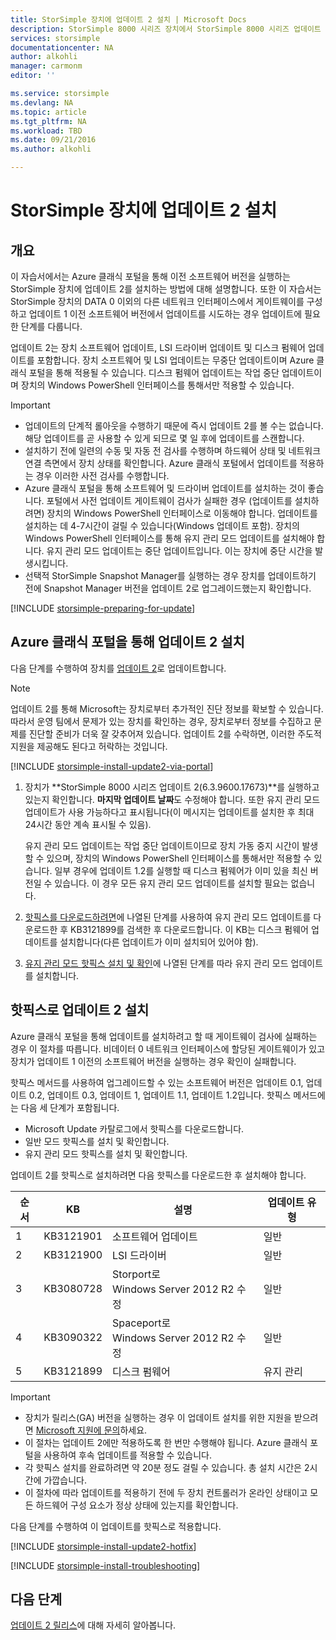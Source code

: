 ```yaml
---
title: StorSimple 장치에 업데이트 2 설치 | Microsoft Docs
description: StorSimple 8000 시리즈 장치에서 StorSimple 8000 시리즈 업데이트 2를 설치하는 방법에 대해 설명합니다.
services: storsimple
documentationcenter: NA
author: alkohli
manager: carmonm
editor: ''

ms.service: storsimple
ms.devlang: NA
ms.topic: article
ms.tgt_pltfrm: NA
ms.workload: TBD
ms.date: 09/21/2016
ms.author: alkohli

---
```

# StorSimple 장치에 업데이트 2 설치
## 개요
이 자습서에서는 Azure 클래식 포털을 통해 이전 소프트웨어 버전을 실행하는 StorSimple 장치에 업데이트 2를 설치하는 방법에 대해 설명합니다. 또한 이 자습서는 StorSimple 장치의 DATA 0 이외의 다른 네트워크 인터페이스에서 게이트웨이를 구성하고 업데이트 1 이전 소프트웨어 버전에서 업데이트를 시도하는 경우 업데이트에 필요한 단계를 다룹니다.

업데이트 2는 장치 소프트웨어 업데이트, LSI 드라이버 업데이트 및 디스크 펌웨어 업데이트를 포함합니다. 장치 소프트웨어 및 LSI 업데이트는 무중단 업데이트이며 Azure 클래식 포털을 통해 적용될 수 있습니다. 디스크 펌웨어 업데이트는 작업 중단 업데이트이며 장치의 Windows PowerShell 인터페이스를 통해서만 적용할 수 있습니다.

> [!IMPORTANT]
> * 업데이트의 단계적 롤아웃을 수행하기 때문에 즉시 업데이트 2를 볼 수는 없습니다. 해당 업데이트를 곧 사용할 수 있게 되므로 몇 일 후에 업데이트를 스캔합니다.
> * 설치하기 전에 일련의 수동 및 자동 전 검사를 수행하며 하드웨어 상태 및 네트워크 연결 측면에서 장치 상태를 확인합니다. Azure 클래식 포털에서 업데이트를 적용하는 경우 이러한 사전 검사를 수행합니다.
> * Azure 클래식 포털을 통해 소프트웨어 및 드라이버 업데이트를 설치하는 것이 좋습니다. 포털에서 사전 업데이트 게이트웨이 검사가 실패한 경우 (업데이트를 설치하려면) 장치의 Windows PowerShell 인터페이스로 이동해야 합니다. 업데이트를 설치하는 데 4-7시간이 걸릴 수 있습니다(Windows 업데이트 포함). 장치의 Windows PowerShell 인터페이스를 통해 유지 관리 모드 업데이트를 설치해야 합니다. 유지 관리 모드 업데이트는 중단 업데이트입니다. 이는 장치에 중단 시간을 발생시킵니다.
> * 선택적 StorSimple Snapshot Manager를 실행하는 경우 장치를 업데이트하기 전에 Snapshot Manager 버전을 업데이트 2로 업그레이드했는지 확인합니다.
> 
> 

[!INCLUDE [storsimple-preparing-for-update](../../includes/storsimple-preparing-for-updates.md)]

## Azure 클래식 포털을 통해 업데이트 2 설치
다음 단계를 수행하여 장치를 [업데이트 2](storsimple-update2-release-notes.md)로 업데이트합니다.

> [!NOTE]
> 업데이트 2를 통해 Microsoft는 장치로부터 추가적인 진단 정보를 확보할 수 있습니다. 따라서 운영 팀에서 문제가 있는 장치를 확인하는 경우, 장치로부터 정보를 수집하고 문제를 진단할 준비가 더욱 잘 갖추어져 있습니다. 업데이트 2를 수락하면, 이러한 주도적 지원을 제공해도 된다고 허락하는 것입니다.
> 
> 

[!INCLUDE [storsimple-install-update2-via-portal](../../includes/storsimple-install-update2-via-portal.md)]

1. 장치가 **StorSimple 8000 시리즈 업데이트 2(6.3.9600.17673)**를 실행하고 있는지 확인합니다. **마지막 업데이트 날짜**도 수정해야 합니다. 또한 유지 관리 모드 업데이트가 사용 가능하다고 표시됩니다(이 메시지는 업데이트를 설치한 후 최대 24시간 동안 계속 표시될 수 있음).
   
   유지 관리 모드 업데이트는 작업 중단 업데이트이므로 장치 가동 중지 시간이 발생할 수 있으며, 장치의 Windows PowerShell 인터페이스를 통해서만 적용할 수 있습니다. 일부 경우에 업데이트 1.2를 실행할 때 디스크 펌웨어가 이미 있을 최신 버전일 수 있습니다. 이 경우 모든 유지 관리 모드 업데이트를 설치할 필요는 없습니다.
2. [핫픽스를 다운로드하려면](#to-download-hotfixes)에 나열된 단계를 사용하여 유지 관리 모드 업데이트를 다운로드한 후 KB3121899를 검색한 후 다운로드합니다. 이 KB는 디스크 펌웨어 업데이트를 설치합니다(다른 업데이트가 이미 설치되어 있어야 함).
3. [유지 관리 모드 핫픽스 설치 및 확인](#to-install-and-verify-maintenance-mode-hotfixes)에 나열된 단계를 따라 유지 관리 모드 업데이트를 설치합니다.

## 핫픽스로 업데이트 2 설치
Azure 클래식 포털을 통해 업데이트를 설치하려고 할 때 게이트웨이 검사에 실패하는 경우 이 절차를 따릅니다. 비데이터 0 네트워크 인터페이스에 할당된 게이트웨이가 있고 장치가 업데이트 1 이전의 소프트웨어 버전을 실행하는 경우 확인이 실패합니다.

핫픽스 메서드를 사용하여 업그레이드할 수 있는 소프트웨어 버전은 업데이트 0.1, 업데이트 0.2, 업데이트 0.3, 업데이트 1, 업데이트 1.1, 업데이트 1.2입니다. 핫픽스 메서드에는 다음 세 단계가 포함됩니다.

* Microsoft Update 카탈로그에서 핫픽스를 다운로드합니다.
* 일반 모드 핫픽스를 설치 및 확인합니다.
* 유지 관리 모드 핫픽스를 설치 및 확인합니다.

업데이트 2를 핫픽스로 설치하려면 다음 핫픽스를 다운로드한 후 설치해야 합니다.

| 순서 | KB | 설명 | 업데이트 유형 |
| --- | --- | --- | --- |
| 1 |KB3121901 |소프트웨어 업데이트 |일반 |
| 2 |KB3121900 |LSI 드라이버 |일반 |
| 3 |KB3080728 |Storport로 </br> Windows Server 2012 R2 수정 |일반 |
| 4 |KB3090322 |Spaceport로 </br> Windows Server 2012 R2 수정 |일반 |
| 5 |KB3121899 |디스크 펌웨어 |유지 관리 |

> [!IMPORTANT]
> * 장치가 릴리스(GA) 버전을 실행하는 경우 이 업데이트 설치를 위한 지원을 받으려면 [Microsoft 지원에 문의](storsimple-contact-microsoft-support.md)하세요.
> * 이 절차는 업데이트 2에만 적용하도록 한 번만 수행해야 됩니다. Azure 클래식 포털을 사용하여 후속 업데이트를 적용할 수 있습니다.
> * 각 핫픽스 설치를 완료하려면 약 20분 정도 걸릴 수 있습니다. 총 설치 시간은 2시간에 가깝습니다.
> * 이 절차에 따라 업데이트를 적용하기 전에 두 장치 컨트롤러가 온라인 상태이고 모든 하드웨어 구성 요소가 정상 상태에 있는지를 확인합니다.
> 
> 

다음 단계를 수행하여 이 업데이트를 핫픽스로 적용합니다.

[!INCLUDE [storsimple-install-update2-hotfix](../../includes/storsimple-install-update2-hotfix.md)]

[!INCLUDE [storsimple-install-troubleshooting](../../includes/storsimple-install-troubleshooting.md)]

## 다음 단계
[업데이트 2 릴리스](storsimple-update2-release-notes.md)에 대해 자세히 알아봅니다.

<!---HONumber=AcomDC_0921_2016-->